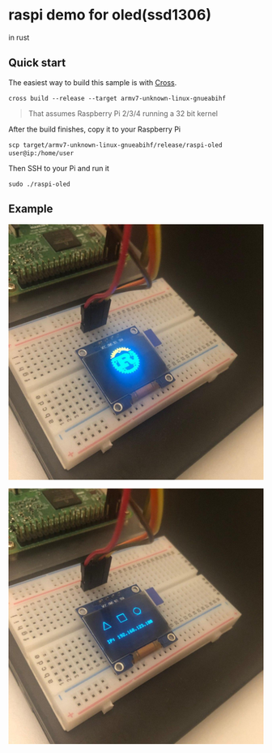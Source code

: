 # raspi demo for oled(ssd1306)

in rust

## Quick start

The easiest way to build this sample is with [Cross](https://github.com/rust-embedded/cross). 

```
cross build --release --target armv7-unknown-linux-gnueabihf
```

> That assumes Raspberry Pi 2/3/4 running a 32 bit kernel

After the build finishes, copy it to your Raspberry Pi

```
scp target/armv7-unknown-linux-gnueabihf/release/raspi-oled user@ip:/home/user
```

Then SSH to your Pi and run it

```
sudo ./raspi-oled
```

## Example

![picture](./images/01.jpg)

![primitive](./images/02.jpg)
